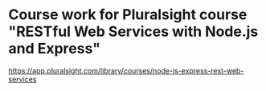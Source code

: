 # Course work for Pluralsight course "RESTful Web Services with Node.js and Express"

https://app.pluralsight.com/library/courses/node-js-express-rest-web-services

